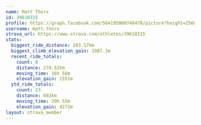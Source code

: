 ```yaml
---
name: Matt Thorx
id: 39610315
profile: https://graph.facebook.com/564195000748478/picture?height=256&width=256
username: matt-thorx
strava_url: https://www.strava.com/athletes/39610315
stats:
  biggest_ride_distance: 203.57km
  biggest_climb_elevation_gain: 1987.1m
  recent_ride_totals:
    count: 8
    distance: 274.52km
    moving_time: 16h 58m
    elevation_gain: 1551m
  ytd_ride_totals:
    count: 23
    distance: 683km
    moving_time: 39h 55m
    elevation_gain: 4272m
layout: strava_member
--- 
```

